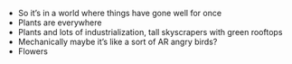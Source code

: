 - So it’s in a world where things have gone well for once
- Plants are everywhere
- Plants and lots of industrialization, tall skyscrapers with green rooftops
- Mechanically maybe it’s like a sort of AR angry birds?
- Flowers